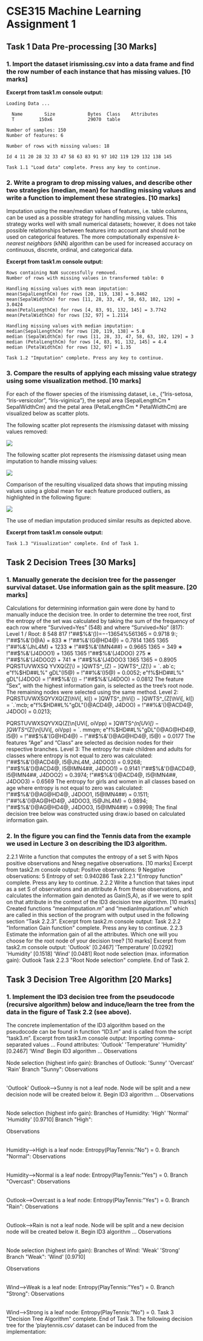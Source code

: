 # CSE315 Machine Learning Assignment 1

## Task 1 Data Pre-processing [30 Marks]

### 1. Import the dataset irismissing.csv into a data frame and find the row number of each instance that has missing values. [10 marks]

**Excerpt from task1.m console output:**

```
Loading Data ...

  Name        Size            Bytes  Class    Attributes
  T         150x6             29070  table

Number of samples: 150
Number of features: 6

Number of rows with missing values: 18

Id 4 11 20 28 32 33 47 58 63 83 91 97 102 119 129 132 138 145

Task 1.1 "Load data" complete. Press any key to continue.
```

### 2. Write a program to drop missing values, and describe other two strategies (median, mean) for handling missing values and write a function to implement these strategies. [10 marks]

Imputation using the mean/median values of features, i.e. table columns, can be used as a possible strategy for handling missing values. This strategy works well with small numerical datasets; however, it does not take possible relationships between features into account and should not be used on categorical features. The more computationally expensive *k-nearest neighbors* (kNN) algorithm can be used for increased accuracy on continuous, discrete, ordinal, and categorical data.

**Excerpt from task1.m console output:**

```
Rows containing NaN successfully removed.
Number of rows with missing values in transformed table: 0

Handling missing values with mean imputation:
mean(SepalLengthCm) for rows [20, 119, 138] = 5.8462
mean(SepalWidthCm) for rows [11, 28, 33, 47, 58, 63, 102, 129] = 3.0424
mean(PetalLengthCm) for rows [4, 83, 91, 132, 145] = 3.7742
mean(PetalWidthCm) for rows [32, 97] = 1.2114

Handling missing values with median imputation:
median(SepalLengthCm) for rows [20, 119, 138] = 5.8
median (SepalWidthCm) for rows [11, 28, 33, 47, 58, 63, 102, 129] = 3
median (PetalLengthCm) for rows [4, 83, 91, 132, 145] = 4.4
median (PetalWidthCm) for rows [32, 97] = 1.35

Task 1.2 "Imputation" complete. Press any key to continue.
```

### 3. Compare the results of applying each missing value strategy using some visualization method. [10 marks]

For each of the flower species of the irismissing dataset, i.e., {“Iris-setosa, “Iris-versicolor”, “Iris-viginica”}, the sepal area (SepalLengthCm * SepalWidthCm) and the petal area (PetalLengthCm * PetalWidthCm) are visualized below as scatter plots.

The following scatter plot represents the *irismissing* dataset with missing values removed:

![](img/fig-1.png)

The following scatter plot represents the *irismissing* dataset using mean imputation to handle missing values:

![](img/fig-2.png)

Comparison of the resulting visualized data shows that imputing missing values using a global mean for each feature produced outliers, as highlighted in the following figure:

![](img/fig-3.png)

The use of median imputation produced similar results as depicted above.

**Excerpt from task1.m console output:**

```Task 1.3 "Visualization" complete. End of Task 1.```


## Task 2 Decision Trees [30 Marks]

### 1. Manually generate the decision tree for the passenger survival dataset. Use information gain as the split measure. [20 marks]
Calculations for determining information gain were done by hand to manually induce the decision tree.
In order to determine the tree root, first the entropy of the set was calculated by taking the sum of the frequency of each row where “Survived=Yes” (548) and where “Survived=No” (817):
Level 1 / Root:
8 548 817 !"##$%&'())=−-13654%561365 = 0.9718
9:;
 !"##$%&'()@A) = 833 ∗ !"##$%&'(CD4@) + 532 ∗ !"##$%&'(G@HD4@) = 0.7814 1365 1365
!"##$%&'(I5@) = 132 ∗ !"##$%&'(JhL4M) + 1233 ∗ !"##$%&'(IMN4##) = 0.9665
1365
= 349 ∗ !"##$%&'(J4DOO1) + 1365
1365
!"##$%&'(J4DOO)
275 ∗ !"##$%&'(J4DOO2) + 741 ∗ !"##$%&'(J4DOO3 1365 1365
= 0.8905
PQRSTUVWXSQ YVXQ(Z[\) = ]QWTS^_(Z) − ]QWTS^_(Z[\) = `. ab`c; e"f%$HD##L%" gDL"(I5@) = !"##$%&'()) − !"##$%&'(I5@) = 0.0052; e"f%$HD##L%" gDL"(J4DOO) = !"##$%&'()) − !"##$%&'(J4DOO) = 0.0812
The feature “Sex”, with the highest information gain, is selected as the tree’s root node. The remaining nodes were selected using the same method.
Level 2:
PQRSTUVWXSQYVXQ(Z[\hVi[, kl[) = ]QWTS^_(hVi[) − ]QWTS^_(Z[\hVi[, kl[)
= `.`mcb;
e"f%$HD##L%"gDL"()@ACD4@, J4DOO) = !"##$%&'(CD4@) − !"##$%&'()@ACD4@, J4DOO) = 0.0213;
 
PQRSTUVWXSQYVXQ(Z[\n[UVi[, oiVpp)
= ]QWTS^_(n[UVi[) − ]QWTS^_(Z[\n[UVi[, oiVpp) = `. mmqm; e"f%$HD##L%"gDL"()@AG@HD4@, I5@)
= !"##$%&'(G@HD4@) − !"##$%&'()@AG@HD4@, I5@) = 0.0177
The features “Age” and “Class” are selected as decision nodes for their respective branches. Level 3:
The entropy for male children and adults for classes where entropy is not equal to zero was calculated:
!"##$%&'()@ACD4@, I5@JhL4M, J4DOO3) = 0.9268; !"##$%&'()@ACD4@, I5@IMN4##, J4DOO1) = 0.9141
!"##$%&'()@ACD4@, I5@IMN4##, J4DOO2) = 0.3974; !"##$%&'()@ACD4@, I5@IMN4##, J4DOO3) = 0.6569
The entropy for girls and women in all classes based on age where entropy is not equal to zero was calculated:
!"##$%&'()@AG@HD4@, J4DOO1, I5@IMN4##) = 0.1511; !"##$%&'()@AG@HD4@, J4DOO2, I5@IMN4##) = 0.6759; !"##$%&'()@AG@HD4@, J4DOO3, I5@JhL4M) = 0.9894; !"##$%&'()@AG@HD4@, J4DOO3, I5@IMN4##) = 0.9998;
The final decision tree below was constructed using draw.io based on calculated information gain.
  
### 2. In the figure you can find the Tennis data from the example we used in Lecture 3 on describing the ID3 algorithm.
2.2.1 Write a function that computes the entropy of a set S with Npos positive observations and Nneg negative observations. [10 marks]
Excerpt from task2.m console output:
   Positive observations: 9
   Negative observations: 5
   Entropy of set: 0.940286
Task 2.2.1 "Entropy function" complete. Press any key to continue.
2.2.2 Write a function that takes input as a set S of observations and an attribute A from these observations, and calculates the information gain denoted as Gain(S,A), as if we were to split on that attribute in the context of the ID3 decision tree algorithm. [10 marks]
Created functions “meanImputation.m” and “medianImputation.m” which are called in this section of the program with output used in the following section “Task 2.2.3”.
Excerpt from task2.m console output:
Task 2.2.2 "Information Gain function" complete. Press any key to continue.
2.2.3 Estimate the information gain of all the attributes. Which one will you choose for the root node of your decision tree? [10 marks]
Excerpt from task2.m console output:
   'Outlook'        [0.2467]
   'Temperature'    [0.0292]
   'Humidity'       [0.1518]
   'Wind'           [0.0481]
Root node selection (max. information gain): Outlook Task 2.2.3 "Root Node selection" complete. End of Task 2.

## Task 3 Decision Tree Algorithm [20 Marks]

### 1. Implement the ID3 decision tree from the pseudocode (recursive algorithm) below and induce/learn the tree from the data in the figure of Task 2.2 (see above).
The concrete implementation of the ID3 algorithm based on the pseudocode can be found in function “ID3.m” and is called from the script “task3.m”.
Excerpt from task3.m console output:
   Importing comma-separated values ...
Found attributes: 'Outlook' 'Temperature'
'Humidity'
[0.2467]
'Wind'
Begin ID3 algorithm ...
Observations
<table output redacted for space>
Node selection (highest info gain):
Branches of Outlook:
'Sunny'
'Overcast'
'Rain'
Branch "Sunny":
Observations
<table output redacted for space>
'Outlook'
Outlook-->Sunny is not a leaf node.
Node will be split and a new decision node will be created below it.
Begin ID3 algorithm ...
Observations
<table output redacted for space>
Node selection (highest info gain):
Branches of Humidity:
'High'
'Normal'
'Humidity'
[0.9710]
Branch "High":

Observations
<table output redacted for space>
Humidity-->High is a leaf node: Entropy(PlayTennis:"No") = 0.
Branch "Normal":
Observations
<table output redacted for space>
Humidity-->Normal is a leaf node: Entropy(PlayTennis:"Yes") = 0.
Branch "Overcast":
Observations
<table output redacted for space>
Outlook-->Overcast is a leaf node: Entropy(PlayTennis:"Yes") = 0.
Branch "Rain":
Observations
<table output redacted for space>
Outlook-->Rain is not a leaf node.
Node will be split and a new decision node will be created below it.
Begin ID3 algorithm ...
Observations
<table output redacted for space>
Node selection (highest info gain):
Branches of Wind:
'Weak'
'Strong'
Branch "Weak":
'Wind'    [0.9710]

   Observations
   <table output redacted for space>
Wind-->Weak is a leaf node: Entropy(PlayTennis:"Yes") = 0.
   Branch "Strong":
   Observations
   <table output redacted for space>
Wind-->Strong is a leaf node: Entropy(PlayTennis:"No") = 0.
Task 3 "Decision Tree Algorithm" complete. End of Task 3.
The following decision tree for the ‘playtennis.csv’ dataset can be induced from the implementation: